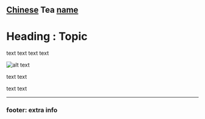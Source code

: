 [Chinese](Tea-Culture\chinese\tea-ceremony.mdd) **Tea** [name](url)
----

# Heading : Topic
text text
text text


![alt text](url)

text text

text text

---- 

### footer: extra info
